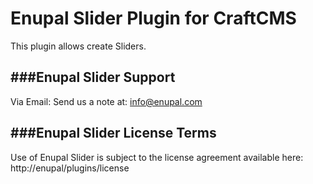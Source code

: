 # Enupal Slider Plugin for CraftCMS

This plugin allows create Sliders.

###Enupal Slider Support
------------------------------------------------------------

Via Email:
Send us a note at: info@enupal.com


###Enupal Slider License Terms
------------------------------------------------------------
Use of Enupal Slider is subject to the license agreement available here:
http://enupal/plugins/license


